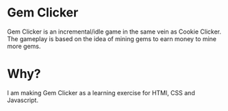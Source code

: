 # Gem Clicker
Gem Clicker is an incremental/idle game in the same vein as Cookie Clicker. The gameplay is based on the idea of mining gems to earn money to mine more gems.

# Why?
I am making Gem Clicker as a learning exercise for HTMl, CSS and Javascript.
